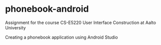 # phonebook-android
Assignment for the course CS-E5220 User Interface Construction at Aalto University

Creating a phonebook application using Android Studio

